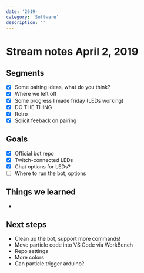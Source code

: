 ```yaml
---
date: '2019-'
category: 'Software'
description: ''
---
```


# Stream notes April 2, 2019

## Segments

- [x] Some pairing ideas, what do you think?
- [x] Where we left off
- [x] Some progress I made friday (LEDs working)
- [x] DO THE THING
- [x] Retro
- [x] Solicit feeback on pairing

## Goals

- [x] Official bot repo
- [x] Twitch-connected LEDs
- [x] Chat options for LEDs?
- [ ] Where to run the bot, options

## Things we learned

-

## Next steps

- Clean up the bot, support more commands!
- Move particle code into VS Code via WorkBench
- Repo settings
- More colors
- Can particle trigger arduino?
